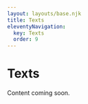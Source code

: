 ```yaml
---
layout: layouts/base.njk
title: Texts
eleventyNavigation:
  key: Texts
  order: 9
---
```


# Texts

Content coming soon.

